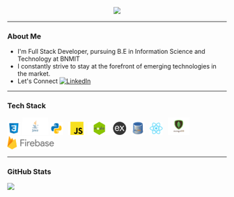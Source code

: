 <p align="center">
  <a href="https://git.io/typing-svg">
    <img src="https://readme-typing-svg.herokuapp.com/?lines=Hey+there!+👋;This+is+Harshith...&center=false&size=33&duration=6000&font=Outfit&style=Bold">
  </a>
</p>

---

### About Me
- I'm Full Stack Developer, pursuing B.E in Information Science and Technology at BNMIT
- I constantly strive to stay at the forefront of emerging technologies in the market. 
- Let's Connect [![**LinkedIn**](https://img.shields.io/badge/LinkedIn-%230077B5.svg?logo=linkedin&logoColor=white)](https://www.linkedin.com/in/harshith-sd/)

---

### Tech Stack
<!--![HTML](https://img.shields.io/badge/HTML5-E34F26?style=for-the-badge&logo=html5&logoColor=white)-->
 <img title="CSS" height="30" src="resources/css.png"> <img title="Java" height="40" src="resources/Java.png">
<img title="Python" height="30" src="resources/python.png">&nbsp;&nbsp;
<img title="Javascript" height="30" src="resources/javascript.png">
<img title="node" height="30" src="resources/node-js.png">
<img title="Express" height="30" src="resources/express.png">&nbsp;&nbsp;
<img title="MySQL" height="30" src="resources/sql.png">&nbsp;&nbsp;
<img title="React" height="30" src="resources/react.png">&nbsp;&nbsp;
<img title="MongoDb" height="40" src="resources/mongodb_logo.png">&nbsp;&nbsp;
<img title="Firebase" height="30" src="resources/firebase.png">

---

### GitHub Stats

<!--![](https://github-readme-stats.vercel.app/api?username=harshith-ds&include_all_commits=true&count_private=true&title_color=#85C1E9&icon_color=09E3FF&text_color=AED6F1&bg_color=ffffff) <br><br> -->
![](https://github-readme-streak-stats.herokuapp.com/?user=harshith-ds&theme=transparent&hide_border=false&count_private=true&include_all_commits=true)
<!--
**harshith-ds/harshith-ds** is a ✨ _special_ ✨ repository because its `README.md` (this file) appears on your GitHub profile.

Here are some ideas to get you started:

- 🔭 I’m currently working on ...
- 🌱 I’m currently learning ...
- 👯 I’m looking to collaborate on ...
- 🤔 I’m looking for help with ...
- 💬 Ask me about ...
- 📫 How to reach me: ...
- 😄 Pronouns: ...
- ⚡ Fun fact: ...
-->
